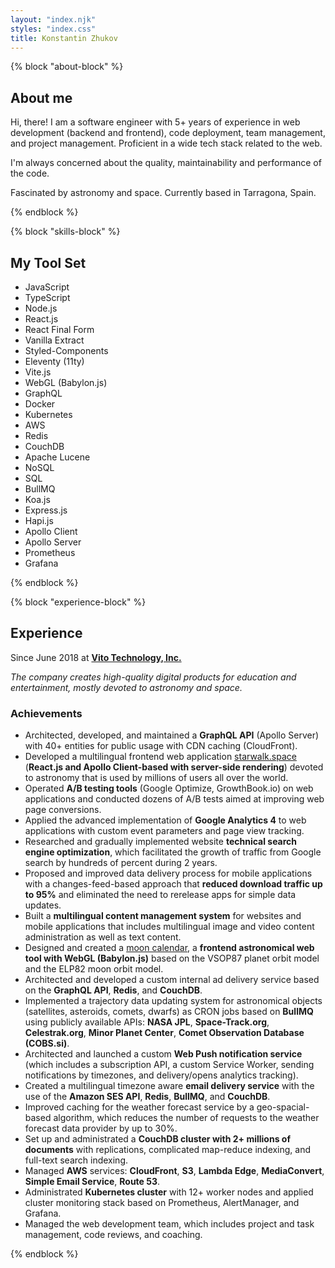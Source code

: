 ```yaml
---
layout: "index.njk"
styles: "index.css"
title: Konstantin Zhukov
---
```


{% block "about-block" %}

## About me

Hi, there! I am a software engineer with 5+ years of experience in web development (backend and frontend), code deployment, team management, and project management. Proficient in a wide tech stack related to the web.

I'm always concerned about the quality, maintainability and performance of the code.

Fascinated by astronomy and space. Currently based in Tarragona, Spain.

{% endblock %}

{% block "skills-block" %}

## My Tool Set

-   JavaScript
-   TypeScript
-   Node.js
-   React.js
-   React Final Form
-   Vanilla Extract
-   Styled-Components
-   Eleventy (11ty)
-   Vite.js
-   WebGL (Babylon.js)
-   GraphQL
-   Docker
-   Kubernetes
-   AWS
-   Redis
-   CouchDB
-   Apache Lucene
-   NoSQL
-   SQL
-   BullMQ
-   Koa.js
-   Express.js
-   Hapi.js
-   Apollo Client
-   Apollo Server
-   Prometheus
-   Grafana

{% endblock %}

{% block "experience-block" %}

## Experience

Since June 2018 at **[Vito Technology, Inc.](https://vitotechnology.com)**

_The company creates high-quality digital products for education and entertainment, mostly devoted to astronomy and space._

### Achievements

-   Architected, developed, and maintained a **GraphQL API** (Apollo Server) with 40+ entities for public usage with CDN caching (CloudFront).
-   Developed a multilingual frontend web application [starwalk.space](https://starwalk.space) (**React.js and Apollo Client-based with server-side rendering**) devoted to astronomy that is used by millions of users all over the world.
-   Operated **A/B testing tools** (Google Optimize, GrowthBook.io) on web applications and conducted dozens of A/B tests aimed at improving web page conversions.
-   Applied the advanced implementation of **Google Analytics 4** to web applications with custom event parameters and page view tracking.
-   Researched and gradually implemented website **technical search engine optimization**, which facilitated the growth of traffic from Google search by hundreds of percent during 2 years.
-   Proposed and improved data delivery process for mobile applications with a changes-feed-based approach that **reduced download traffic up to 95%** and eliminated the need to rerelease apps for simple data updates.
-   Built a **multilingual content management system** for websites and mobile applications that includes multilingual image and video content administration as well as text content.
-   Designed and created a [moon calendar](https://starwalk.space/moon-calendar), a **frontend astronomical web tool with WebGL (Babylon.js)** based on the VSOP87 planet orbit model and the ELP82 moon orbit model.
-   Architected and developed a custom internal ad delivery service based on the **GraphQL API**, **Redis**, and **CouchDB**.
-   Implemented a trajectory data updating system for astronomical objects (satellites, asteroids, comets, dwarfs) as CRON jobs based on **BullMQ** using publicly available APIs: **NASA JPL**, **Space-Track.org**, **Celestrak.org**, **Minor Planet Center**, **Comet Observation Database (COBS.si)**.
-   Architected and launched a custom **Web Push notification service** (which includes a subscription API, a custom Service Worker, sending notifications by timezones, and delivery/opens analytics tracking).
-   Created a multilingual timezone aware **email delivery service** with the use of the **Amazon SES API**, **Redis**, **BullMQ**, and **CouchDB**.
-   Improved caching for the weather forecast service by a geo-spacial-based algorithm, which reduces the number of requests to the weather forecast data provider by up to 30%.
-   Set up and administrated a **CouchDB cluster with 2+ millions of documents** with replications, complicated map-reduce indexing, and full-text search indexing.
-   Managed **AWS** services: **CloudFront**, **S3**, **Lambda Edge**, **MediaConvert**, **Simple Email Service**, **Route 53**.
-   Administrated **Kubernetes cluster** with 12+ worker nodes and applied cluster monitoring stack based on Prometheus, AlertManager, and Grafana.
-   Managed the web development team, which includes project and task management, code reviews, and coaching.

{% endblock %}
